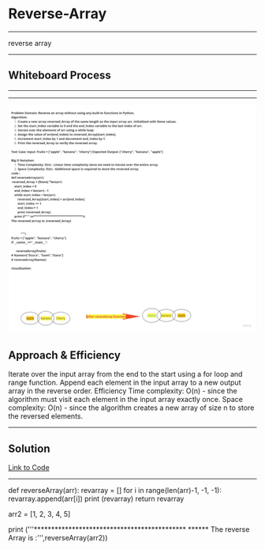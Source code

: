 # Reverse-Array
*********
 reverse array
*****
## Whiteboard Process

*****
*****
![](Whiteboard.jpg)
## Approach & Efficiency


Iterate over the input array from the end to the start using a for loop and range function.
Append each element in the input array to a new output array in the reverse order.
Efficiency
Time complexity: O(n) - since the algorithm must visit each element in the input array exactly once.
Space complexity: O(n) - since the algorithm creates a new array of size n to store the reversed elements.
********
## Solution
[Link to Code](data.py)

-----------
def reverseArray(arr):
    revarray = []
    for i in range(len(arr)-1, -1, -1):
       revarray.append(arr[i])
       print (revarray)
    return revarray

arr2 = [1, 2, 3, 4, 5]

print ('''********************************************
 ****** The reverse Array is :''',reverseArray(arr2))









